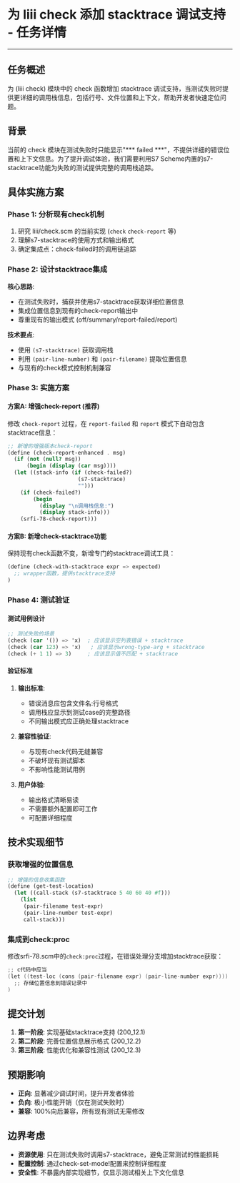 # 为 liii check 添加 stacktrace 调试支持 - 任务详情

--- 

## 任务概述

为 (liii check) 模块中的 check 函数增加 stacktrace 调试支持，当测试失败时提供更详细的调用栈信息，包括行号、文件位置和上下文，帮助开发者快速定位问题。

## 背景

当前的 check 模块在测试失败时只能显示"*** failed ***"，不提供详细的错误位置和上下文信息。为了提升调试体验，我们需要利用S7 Scheme内置的s7-stacktrace功能为失败的测试提供完整的调用栈追踪。

## 具体实施方案

### Phase 1: 分析现有check机制

1. 研究 liii/check.scm 的当前实现 (`check` `check-report` 等)
2. 理解s7-stacktrace的使用方式和输出格式
3. 确定集成点：check-failed时的调用链追踪

### Phase 2: 设计stacktrace集成

**核心思路**:
- 在测试失败时，捕获并使用s7-stacktrace获取详细位置信息
- 集成位置信息到现有的check-report输出中
- 尊重现有的输出模式 (off/summary/report-failed/report)

**技术要点**:
- 使用 `(s7-stacktrace)` 获取调用栈
- 利用 `(pair-line-number)` 和 `(pair-filename)` 提取位置信息
- 与现有的check模式控制机制兼容

### Phase 3: 实施方案

#### 方案A: 增强check-report (推荐)

修改 `check-report` 过程，在 `report-failed` 和 `report` 模式下自动包含stacktrace信息：

```scheme
;; 新增的增强版本check-report
(define (check-report-enhanced . msg)
  (if (not (null? msg))
      (begin (display (car msg))))
  (let ((stack-info (if (check-failed?) 
                      (s7-stacktrace) 
                      "")))
    (if (check-failed?)
        (begin
          (display "\n调用栈信息:")
          (display stack-info)))
    (srfi-78-check-report)))
```

#### 方案B: 新增check-stacktrace功能

保持现有check函数不变，新增专门的stacktrace调试工具：

```scheme
(define (check-with-stacktrace expr => expected)
  ;; wrapper函数，提供stacktrace支持
)
```

### Phase 4: 测试验证

#### 测试用例设计

```scheme
;; 测试失败的场景
(check (car '()) => 'x)  ; 应该显示空列表错误 + stacktrace
(check (car 123) => 'x)   ; 应该显示wrong-type-arg + stacktrace
(check (+ 1 1) => 3)     ; 应该显示值不匹配 + stacktrace
```

#### 验证标准

1. **输出标准**: 
   - 错误消息应包含文件名:行号格式
   - 调用栈应显示到测试case的完整路径
   - 不同输出模式应正确处理stacktrace

2. **兼容性验证**:
   - 与现有check代码无缝兼容
   - 不破坏现有测试脚本
   - 不影响性能测试用例

3. **用户体验**:
   - 输出格式清晰易读
   - 不需要额外配置即可工作
   - 可配置详细程度

## 技术实现细节

### 获取增强的位置信息

```scheme
;; 增强的信息收集函数
(define (get-test-location)
  (let ((call-stack (s7-stacktrace 5 40 60 40 #f)))
    (list
     (pair-filename test-expr) 
     (pair-line-number test-expr)
     call-stack)))
```

### 集成到check:proc

修改srfi-78.scm中的`check:proc`过程，在错误处理分支增加stacktrace获取：

```c
;; c代码中应当
(let ((test-loc (cons (pair-filename expr) (pair-line-number expr))))
  ;; 存储位置信息到错误记录中
)
```

## 提交计划

1. **第一阶段**: 实现基础stacktrace支持 (200_12.1)
2. **第二阶段**: 完善位置信息展示格式 (200_12.2)  
3. **第三阶段**: 性能优化和兼容性测试 (200_12.3)

## 预期影响

- **正向**: 显著减少调试时间，提升开发者体验
- **负向**: 极小性能开销（仅在测试失败时）
- **兼容**: 100%向后兼容，所有现有测试无需修改

## 边界考虑

- **资源使用**: 只在测试失败时调用s7-stacktrace，避免正常测试的性能损耗
- **配置控制**: 通过check-set-mode!配置来控制详细程度
- **安全性**: 不暴露内部实现细节，仅显示测试相关上下文化信息